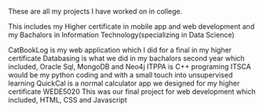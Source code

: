 These are all my projects I have worked on in college.

This includes my Higher certificate in mobile app and web development and my Bachalors in Information Technology(specializing in Data Science)

CatBookLog is my web application which I did for a final in my higher certificate
Databasing is what we did in my bachalors second year which included, Oracle Sql, MongoDB and Neo4j
ITPPA is C++ programing
ITSCA would be my python coding and with a small touch into unsupervised learning
QuickCal is a normal calculator app we designed for my higher certificate 
WEDE5020 This was our final project for web development which included, HTML, CSS and Javascript
